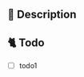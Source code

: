 <!-- 이슈 제목
<알아보기 쉽게 제목 작성>
-->

<!-- 담당자와 라벨 넣었는지 확인하세요. -->


## 📔 Description

<!-- 왜 이슈를 열었는가 -->

## 🐈 Todo

<!-- 무엇을 할 것인가를 체크박스로 만들고 작업이 끝날 때마다 체크하면서 진행 -->

- [ ] todo1
